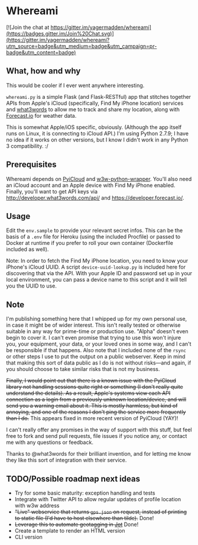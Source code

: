 # Whereami

[![Join the chat at https://gitter.im/yagermadden/whereami](https://badges.gitter.im/Join%20Chat.svg)](https://gitter.im/yagermadden/whereami?utm_source=badge&utm_medium=badge&utm_campaign=pr-badge&utm_content=badge)

## What, how and why
This would be cooler if I ever went anywhere interesting.

`whereami.py` is a simple Flask (and Flask-RESTful) app that stitches together APIs from Apple's iCloud (specifically, Find My iPhone location) services and [what3words](http://what3words.com) to allow me to track and share my location, along with [Forecast.io](http://forecast.io) for weather data.

This is somewhat Apple/iOS specific, obviously. (Although the app itself runs on Linux, it is connecting to iCloud API.) I'm using Python 2.7.9; I have no idea if it works on other versions, but I know I didn't work in any Python 3 compatibility. :/

## Prerequisites
Whereami depends on [PyiCloud](https://github.com/picklepete/pyicloud) and [w3w-python-wrapper](https://github.com/what3words/w3w-python-wrapper). You'll also need an iCloud account and an Apple device with Find My iPhone enabled. Finally, you'll want to get API keys via <http://developer.what3words.com/api/> and <https://developer.forecast.io/>.

## Usage
Edit the `env.sample` to provide your relevant secret infos. This can be the basis of a `.env` file for Heroku (using the included Procfile) or passed to Docker at runtime if you prefer to roll your own container (Dockerfile included as well).

Note: In order to fetch the Find My iPhone location, you need to know your iPhone's iCloud UUID. A script `device-uuid-lookup.py` is included here for discovering that via the API. With your Apple ID and password set up in your local environment, you can pass a device name to this script and it will tell you the UUID to use.

## Note
I'm publishing something here that I whipped up for my own personal use, in case it might be of wider interest. This isn't really tested or otherwise suitable in any way for prime-time or production use. "Alpha" doesn't even begin to cover it. I can't even promise that trying to use this won't injure you, your equipment, your data, or your loved ones in some way, and I can't be responsible if that happens. Also note that I included none of the `rsync` or other steps I use to put the output on a public webserver. Keep in mind that making this sort of data public as I do is not without risks—and again, if you should choose to take similar risks that is not my business.

~~Finally, I would point out that there is a known issue with the PyiCloud library not handling sessions quite right or something (I don't really quite understand the details). As a result, Apple's systems view each API connection as a login from a previously unknown location/device, and will send you a warning email about it. This is mostly harmless, but kind of annoying, and one of the reasons I don't ping the service more frequently than I do.~~ This appears fixed in more recent version of PyiCloud (YAY)!

I can't really offer any promises in the way of support with this stuff, but feel free to fork and send pull requests, file issues if you notice any, or contact me with any questions or feedback.

Thanks to @what3words for their brilliant invention, and for letting me know they like this sort of integration with their service.

## TODO/Possible roadmap next ideas
- Try for some basic maturity: exception handling and tests
- Integrate with Twitter API to allow regular updates of profile location with w3w address
- ~~"Live" webservice that returns `gps.json` on request, instead of printing to static file (I'd have to host elsewhere than tilde).~~ Done!
- ~~Leverage this to automate geotagging in [Jot](https://github.com/yagermadden/jot)~~ Done!
- Create a template to render an HTML version
- CLI version